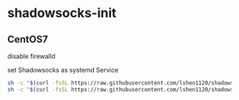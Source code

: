 # shadowsocks-init

## CentOS7

disable firewalld

set Shadowsocks as systemd Service 

```sh
sh -c "$(curl -fsSL https://raw.githubusercontent.com/lshen1120/shadowsocks-init/master/centos7-init.sh)" {port} {password}
sh -c "$(curl -fsSL https://raw.githubusercontent.com/lshen1120/shadowsocks-init/master/centos7-init.sh)" 9443 1234567890
```
